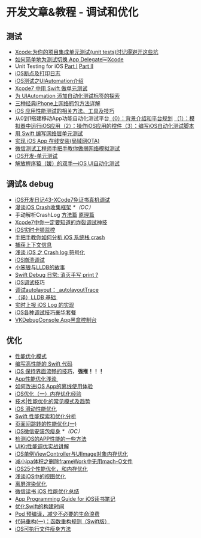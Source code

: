 # 开发文章&教程 - 调试和优化
## 测试
- [Xcode:为你的项目集成单元测试(unit tests)时记得避开这些坑][1]
- [如何简单地为测试切换 App Delegate￼Xcode][2] 
- Unit Testing for iOS [Part Ⅰ][3] [Part Ⅱ][4]
- [iOS断点及打印日志][5]
- [iOS测试之UIAutomation介绍][6]
- [Xcode7 中用 Swift 做单元测试][7]
- [为 UIAutomation 添加自动化测试标签的探索][8]
- [三种经典iPhone上网络抓包方法详解][9]
- [iOS 应用性能测试的相关方法、工具及技巧][10]
- 从0到1搭建移动App功能自动化测试平台[（0）：背景介绍和平台规划][11] [（1）：模拟器中运行iOS应用][12][（2）：操作iOS应用的控件][13][（3）：编写iOS自动化测试脚本][14]
- [用 Swift 编写网络层单元测试][15]
- [实现 iOS App 在线安装(局域网OTA)][16]
- [微信测试工程师手把手教你做弱网络模拟测试][17]
- [iOS开发-单元测试][18]
- [解放程序猿（媛）的双手—iOS UI自动化测试][19]

## 调试& debug
- [iOS开发日记43-XCode7免证书真机调试][20]
- [漫谈iOS Crash收集框架][21] _\*（OC）_
- 手动解析CrashLog [方法篇][22] [原理篇][23]
- [Xcode7中你一定要知道的炸裂调试神技][24]
- [iOS实时卡顿监控][25]
- [手把手教你如何分析 iOS 系统栈 crash][26]
- [捕获上下文信息][27]
- [浅谈 iOS 之 Crash log 符号化][28]
- [iOS崩溃调试][29]
- [小笨狼与LLDB的故事][30]
- [Swift Debug 日常: 消灭手写 print ?][31]
- [iOS调试技巧][32]
- [调试autolayout：\_autolayoutTrace][33]
- [（译）LLDB 基础 ][34]
- [实时上报 iOS Log 的实现][35]
- [iOS各种调试技巧豪华套餐][36]
- [VKDebugConsole App黑盒控制台][37]

## 优化
- [性能优化模式][38]
- [编写高性能的 Swift 代码][39]
- [iOS 保持界面流畅的技巧][40]，**强推！！！**
- [App性能优化浅谈 ][41]
- [如何改进iOS App的离线使用体验][42]
- [iOS优化（一）内存优化经验][43]
- [技术|性能优化的常见模式及趋势][44]
- [iOS 滑动性能优化][45]
- [Swift 性能探索和优化分析][46]
- [页面间跳转的性能优化(一)][47]
- [iOS微信安装包瘦身][48] _\*（OC）_
- [检测iOS的APP性能的一些方法][49]
- [UIKit性能调优实战讲解][50]
- [iOS单例ViewController与UIImage对象内存优化][51]
- [减小ipa体积之删除frameWork中无用mach-O文件][52]
- [iOS25个性能优化，和内存优化][53]
- [浅谈iOS中的视图优化][54]
- [离屏渲染优化][55]
- [微信读书 iOS 性能优化总结][56]
- [App Programming Guide for iOS读书笔记][57]
- [优化Swift的构建时间][58]
- [Pod 预编译，减少不必要的生命浪费][59]
- [代码重构(一)：函数重构规则（Swift版）][60]
- [iOS可执行文件瘦身方法][61]


[1]:	http://www.jianshu.com/p/d15a7dea0c5a "Xcode:为你的项目集成单元测试(unit tests)时记得避开这些坑"
[2]:	http://www.cocoachina.com/ios/20151222/14766.html
[3]:	http://chengway.in/unit-testing-for-ios-part-i/ "Unit Testing for iOS Part Ⅰ"
[4]:	http://chengway.in/unit-testing-for-ios-part-ii/ "Unit Testing for iOS Part Ⅱ"
[5]:	http://www.cnblogs.com/jsin-han/p/5156384.html "iOS断点及打印日志"
[6]:	http://summertreee.github.io/blog/2016/02/29/iosce-shi-zhi-uiautomationjie-shao/ "iOS测试之UIAutomation介绍"
[7]:	http://swift.gg/2016/03/23/unit-testing-swift/ "Xcode7 中用 Swift 做单元测试"
[8]:	http://yulingtianxia.com/blog/2016/03/28/Add-UITest-Label-for-UIAutomation/ "为 UIAutomation 添加自动化测试标签的探索"
[9]:	http://www.cnblogs.com/TingyunAPM/p/5302867.html "三种经典iPhone上网络抓包方法详解"
[10]:	http://ios.jobbole.com/84918/ "iOS 应用性能测试的相关方法、工具及技巧"
[11]:	http://debugtalk.com/post/build-app-automated-test-platform-from-0-to-1-backgroud-introduction "从0到1搭建移动App功能自动化测试平台（0）：背景介绍和平台规划"
[12]:	http://debugtalk.com/post/build-app-automated-test-platform-from-0-to-1-Appium-inspector-iOS-simulator "从0到1搭建移动App功能自动化测试平台（1）：模拟器中运行iOS应用"
[13]:	http://debugtalk.com/post/build-app-automated-test-platform-from-0-to-1-Appium-interrogate-iOS-UI "从0到1搭建移动App功能自动化测试平台（2）：操作iOS应用的控件"
[14]:	http://debugtalk.com/post/build-app-automated-test-platform-from-0-to-1-write-iOS-testcase-scripts "从0到1搭建移动App功能自动化测试平台（3）：编写iOS自动化测试脚本"
[15]:	http://www.jianshu.com/p/9a89aea48257 "用 Swift 编写网络层单元测试"
[16]:	http://www.jianshu.com/p/0546968b2d91 "实现 iOS App 在线安装(局域网OTA)"
[17]:	http://mp.weixin.qq.com/s?__biz=MzAxMzYyNDkyNA==&mid=2651332070&idx=1&sn=2fae22d0089b0af8ace73280f05492b1&scene=1&srcid=0530uZEAvbQFuj1HUrTYUtVd#wechat_redirect
[18]:	http://www.jianshu.com/p/11124d7f4968 "iOS开发-单元测试"
[19]:	http://tmq.qq.com/2016/06/uitestingiosautomation/ "解放程序猿（媛）的双手—iOS UI自动化测试"
[20]:	http://www.cnblogs.com/Twisted-Fate/p/4935487.html "iOS开发日记43-XCode7免证书真机调试"
[21]:	http://nianxi.net/ios/ios-crash-reporter/
[22]:	http://foggry.com/blog/2015/07/27/ru-he-shou-dong-jie-xi-crashlog/ "手动解析CrashLog之----方法篇"
[23]:	http://foggry.com/blog/2015/08/10/ru-he-shou-dong-jie-xi-crashlogzhi-yuan-li-pian/ "手动解析CrashLog之----原理篇"
[24]:	http://www.jianshu.com/p/70ed36cf8a98
[25]:	http://www.tanhao.me/code/151113.html/ "iOS实时卡顿监控"
[26]:	http://bugly.qq.com/bbs/forum.php?mod=viewthread&tid=194
[27]:	http://swift.gg/2015/11/16/capturing-context-swiftlang/ "捕获上下文信息"
[28]:	http://news.oneapm.com/crash-log-ios/ "浅谈 iOS 之 Crash log 符号化"
[29]:	http://www.jianshu.com/p/77660e626874 "iOS崩溃调试"
[30]:	http://www.jianshu.com/p/e89af3e9a8d7 "小笨狼与LLDB的故事"
[31]:	http://www.jianshu.com/p/55ce421e47e9 "Swift Debug 日常: 消灭手写 print ?"
[32]:	http://www.henishuo.com/ios-lldb-debug-tech/ "iOS调试技巧"
[33]:	http://www.jianshu.com/p/3d642af85171 "调试autolayout：_autolayoutTrace（20160323补充）"
[34]:	https://segmentfault.com/a/1190000004976815 "[译] LLDB 基础"
[35]:	http://mp.weixin.qq.com/s?__biz=MzIwMTYzMzcwOQ==&mid=2650948350&idx=1&sn=102e05d9ffb80ede917cf3f3b5959e19&scene=1&srcid=05294DgJYqxeAuyOCIlBuPkU&from=groupmessage&isappinstalled=0#wechat_redirect
[36]:	http://www.cnblogs.com/androidshouce/p/5586212.html "iOS各种调试技巧豪华套餐"
[37]:	http://awhisper.github.io/2016/05/22/VKDebugConsole-App%E9%BB%91%E7%9B%92%E6%8E%A7%E5%88%B6%E5%8F%B0/ "VKDebugConsole App黑盒控制台"
[38]:	http://tech.meituan.com/performance_tuning_pattern.html "性能优化模式"
[39]:	http://www.oschina.net/translate/swift-optimizationtips
[40]:	http://blog.ibireme.com/2015/11/12/smooth_user_interfaces_for_ios/
[41]:	http://blog.csdn.net/wwj_748/article/details/50322581 "App性能优化浅谈"
[42]:	http://www.cnblogs.com/jgCho/p/5287185.html "如何改进iOS App的离线使用体验"
[43]:	http://www.jianshu.com/p/ef52250df748 "iOS优化（一）内存优化经验"
[44]:	http://mp.weixin.qq.com/s?__biz=MzA5MTA0NjgzMQ==&mid=402378996&idx=1&sn=375044215c5189638570291fb89afa45&scene=1&srcid=0107C7OW9W8ANejPmmfcVRrB&from=groupmessage&isappinstalled=0#wechat_redirect
[45]:	http://www.cnblogs.com/smileEvday/articles/iOS_performance.html "iOS 滑动性能优化"
[46]:	https://onevcat.com/2016/02/swift-performance/ "Swift 性能探索和优化分析"
[47]:	http://www.jianshu.com/p/77847c0027c9 "页面间跳转的性能优化(一)"
[48]:	https://mp.weixin.qq.com/s?__biz=MzAwNDY1ODY2OQ==&mid=207986417&idx=1&sn=77ea7d8e4f8ab7b59111e78c86ccfe66&scene=1&srcid=1024pgRuhHtElUqPlXjsizht&key=b410d3164f5f798e9752971b4cb76dd5efae6b5c2f1f10cbafd3573c6186c16ee60ce346711f7433ff6ab0d6aa974e3e&ascene=0&uin=MTQxOTU1ODg4MQ==&devicetype=iMac+MacBookPro11,5+OSX+OSX+10.11+build(15A284)&version=11020201&pass_ticket=h1CfhovWAS61j24tFYTljyTFl4r9BUlFON7H+Nl6hMV1ZpVN2kG4/LL6yxnDUjd9
[49]:	http://www.starming.com/index.php
[50]:	http://www.jianshu.com/p/619cf14640f3 "UIKit性能调优实战讲解"
[51]:	http://blog.talisk.cn/blog/2016/03/30/iOS-Singleton-ViewController-Performance-optimization/
[52]:	http://jaq.alibaba.com/community/art/show?articleid=229 "减小ipa体积之删除frameWork中无用mach-O文件"
[53]:	http://www.cnblogs.com/GYCocoa/p/5404325.html "iOS25个性能优化，和内存优化"
[54]:	http://www.jianshu.com/p/5c968a240e27 "浅谈iOS中的视图优化"
[55]:	http://www.jianshu.com/p/ca51c9d3575b "离屏渲染优化"
[56]:	http://wereadteam.github.io/2016/05/03/WeRead-Performance/
[57]:	http://www.jianshu.com/p/0ee3548e5256 "App Programming Guide for iOS读书笔记"
[58]:	http://geek.csdn.net/news/detail/73501
[59]:	https://mp.weixin.qq.com/s?__biz=MzIwMTYzMzcwOQ==&mid=2650948341&idx=1&sn=bf12097fe33d3bb553fab040a394eab6
[60]:	http://www.cnblogs.com/ludashi/p/5223241.html "代码重构(一)：函数重构规则（Swift版）"
[61]:	http://www.cnblogs.com/jgCho/p/5627169.html "iOS可执行文件瘦身方法"